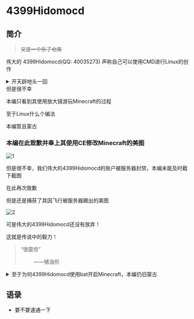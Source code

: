 # 4399Hidomocd
## 简介
>~~又是一个乐子仓库~~

伟大的 4399Hidomocd(QQ: 40035273) 声称自己可以使用CMD进行Linux的创作
<details>
<summary>开天辟地头一回</summary>
<img src="/乐子/账号/开天辟地头一回.jpg"/>
</details>
但是很不幸

本编只看到其使用放大镜游玩Minecraft的过程

至于Linux什么个编法

本编暂且蒙古
### 本编在此致歉并奉上其使用CE修改Minecraft的美图
![1](https://s3.jpg.cm/2021/10/06/IvupXU.png)

但是很不幸，我们伟大的4399Hidomocd的账户被服务器封禁，本编未能及时截下截图

在此再次致歉

但是还是捕获了其因飞行被服务器踢出的美图

![2](https://s3.jpg.cm/2021/10/06/IvuvpO.png)

可是伟大的4399Hidomocd还没有放弃！

这就是传说中的毅力！

>“很震惊”
>
> &nbsp;&nbsp;&nbsp;&nbsp;&nbsp;&nbsp;&nbsp;&nbsp;&nbsp;——猪油煎

<details>
<summary>至于为何4399Hidomocd使用bat开启Minecraft，本编仍旧蒙古</summary>
<img src="https://s3.jpg.cm/2021/10/06/Ivu4e8.png"/>
</details>

## 语录
- 要不要速通一下

